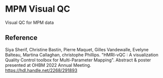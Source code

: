 # MPM Visual QC
Visual QC for MPM data

## Reference
Siya Sherif, Christine Bastin, Pierre Maquet, Gilles Vandewalle, Evelyne Balteau, Martina Callaghan, christophe Phillips. "HMRI-vQC : A visualization Quality Control toolbox for Multi-Parameter Mapping". Abstract & poster presented at OHBM 2022 Annual Meeting.
https://hdl.handle.net/2268/291893

